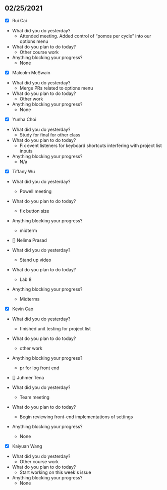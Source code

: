 
## 02/25/2021
 
- [x] Rui Cai 
- What did you do yesterday?
  - Attended meeting. Added control of “pomos per cycle” into our options menu
- What do you plan to do today?
  - Other course work
- Anything blocking your progress?
  - None



- [x] Malcolm McSwain
- What did you do yesterday?
  - Merge PRs related to options menu
- What do you plan to do today?
  - Other work
- Anything blocking your progress?
  - None



- [x] Yunha Choi
- What did you do yesterday?
  - Study for final for other class
- What do you plan to do today?
  - Fix event listeners for keyboard shortcuts interfering with project list inputs
- Anything blocking your progress?
  - N/a



- [x] Tiffany Wu
- What did you do yesterday?
  - Powell meeting
- What do you plan to do today?
  - fix button size
- Anything blocking your progress?
  - midterm


- [] Nelima Prasad
- What did you do yesterday?
  - Stand up video
- What do you plan to do today?
  - Lab 8
- Anything blocking your progress?
  - Midterms


- [x] Kevin Cao
- What did you do yesterday?
  - finished unit testing for project list
- What do you plan to do today?
  - other work
- Anything blocking your progress?
  - pr for log front end



- [] Juhmer Tena
- What did you do yesterday?
  - Team meeting
- What do you plan to do today?
  - Begin reviewing front-end implementations of settings
- Anything blocking your progress?
  - None


- [x] Kaiyuan Wang
- What did you do yesterday?
  - Other course work
- What do you plan to do today?
  - Start working on this week's issue
- Anything blocking your progress?
  - None